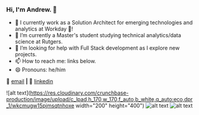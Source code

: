 ### Hi, I'm Andrew. 👋

- 🔭 I currently work as a Solution Architect for emerging technologies and analytics at Workday 🚀!
- 🌱 I’m currently a Master's student studying technical analytics/data science at Rutgers.
- 🤔 I’m looking for help with Full Stack development as I explore new projects.
- 📫 How to reach me: links below.
- 😄 Pronouns: he/him

📨 [email][email] **|** 
👔 [linkedin][linkedin]

![alt text](https://res.cloudinary.com/crunchbase-production/image/upload/c_lpad,h_170,w_170,f_auto,b_white,q_auto:eco,dpr_1/wkcmugw15pjmsqtnhoxe width="200" height="400")
![alt text](https://upload.wikimedia.org/wikipedia/commons/b/b6/Rutgers_Scarlet_Knights_logo.svg)
![alt text](https://d28htnjz2elwuj.cloudfront.net/wp-content/uploads/2019/03/04120032/University-of-Delaware-400x400.jpg)

[email]: mailto:alopanik@gmail.com
[linkedin]: linkedin.com/in/andrewlopanik
